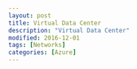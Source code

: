 ```yaml
---
layout: post
title: Virtual Data Center
description: "Virtual Data Center"
modified: 2016-12-01
tags: [Networks]
categories: [Azure]
---
```

